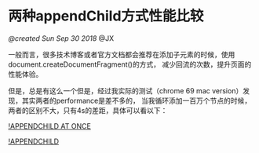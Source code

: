 # 两种appendChild方式性能比较

*@created Sun Sep 30 2018* @JX

一般而言，很多技术博客或者官方文档都会推荐在添加子元素的时候，使用document.createDocumentFragment()的方式，
减少回流的次数，提升页面的性能体验。

但是，总是有这么一个但是，经过我实际的测试（chrome 69 mac version）发现，其实两者的performance是差不多的，
当我循环添加一百万个节点的时候，两者的区别不大，只有4s的差距，具体可以看以下：


[!APPENDCHILD AT ONCE]()

[!APPENDCHILD ]()


